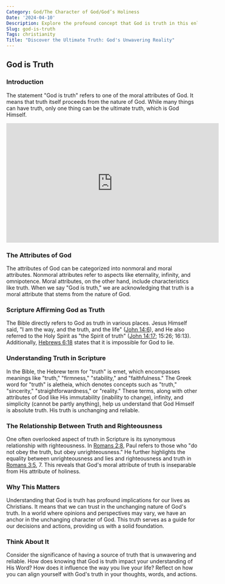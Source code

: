 ```yaml
---
Category: God/The Character of God/God’s Holiness
Date: '2024-04-10'
Description: Explore the profound concept that God is truth in this enlightening article. Delve into the relationship between divinity and ultimate truth.
Slug: god-is-truth
Tags: christianity
Title: "Discover the Ultimate Truth: God's Unwavering Reality"
---
```


## God is Truth

### Introduction
The statement "God is truth" refers to one of the moral attributes of God. It means that truth itself proceeds from the nature of God. While many things can have truth, only one thing can be the ultimate truth, which is God Himself.


<iframe width="560" height="315" src="https://www.youtube.com/embed/yFwD3Dxng4s" frameborder="0" allow="autoplay; encrypted-media" allowfullscreen></iframe>


### The Attributes of God
The attributes of God can be categorized into nonmoral and moral attributes. Nonmoral attributes refer to aspects like eternality, infinity, and omnipotence. Moral attributes, on the other hand, include characteristics like truth. When we say "God is truth," we are acknowledging that truth is a moral attribute that stems from the nature of God.

### Scripture Affirming God as Truth
The Bible directly refers to God as truth in various places. Jesus Himself said, "I am the way, and the truth, and the life" ([John 14:6](https://www.bibleref.com/John/14/John-14-6.html)), and He also referred to the Holy Spirit as "the Spirit of truth" ([John 14:17](https://www.bibleref.com/John/14/John-14-17.html); 15:26; 16:13). Additionally, [Hebrews 6:18](https://www.bibleref.com/Hebrews/6/Hebrews-6-18.html) states that it is impossible for God to lie.

### Understanding Truth in Scripture
In the Bible, the Hebrew term for "truth" is emet, which encompasses meanings like "truth," "firmness," "stability," and "faithfulness." The Greek word for "truth" is aletheia, which denotes concepts such as "truth," "sincerity," "straightforwardness," or "reality." These terms, along with other attributes of God like His immutability (inability to change), infinity, and simplicity (cannot be partly anything), help us understand that God Himself is absolute truth. His truth is unchanging and reliable.

### The Relationship Between Truth and Righteousness
One often overlooked aspect of truth in Scripture is its synonymous relationship with righteousness. In [Romans 2:8](https://www.bibleref.com/Romans/2/Romans-2-8.html), Paul refers to those who "do not obey the truth, but obey unrighteousness." He further highlights the equality between unrighteousness and lies and righteousness and truth in [Romans 3:5](https://www.bibleref.com/Romans/3/Romans-3-5.html), 7. This reveals that God's moral attribute of truth is inseparable from His attribute of holiness.

### Why This Matters
Understanding that God is truth has profound implications for our lives as Christians. It means that we can trust in the unchanging nature of God's truth. In a world where opinions and perspectives may vary, we have an anchor in the unchanging character of God. This truth serves as a guide for our decisions and actions, providing us with a solid foundation.

### Think About It
Consider the significance of having a source of truth that is unwavering and reliable. How does knowing that God is truth impact your understanding of His Word? How does it influence the way you live your life? Reflect on how you can align yourself with God's truth in your thoughts, words, and actions.